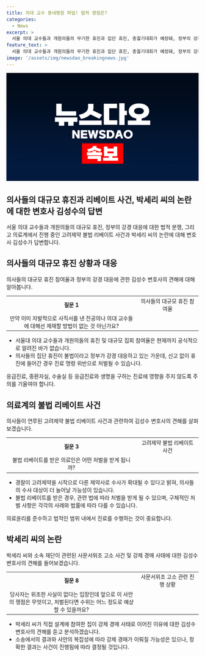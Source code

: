 ```yaml
---
title: 의대 교수 동네병원 파업! 법적 쟁점은?
categories:
  - News
excerpt: >
  서울 의대 교수들과 개원의들의 무기한 휴진과 집단 휴진, 총궐기대회가 예정돼, 정부의 강경 대응 예고로 법적 분쟁 가능성↑. 골프의 전설 박세리 씨가 아버지 고소 관련 논란에 대해 기자회견 열 예정. 김성수 변호사와 상황 분석. 불법 리베이트 사건 수사 중, 의사들 연루 가능성과 처벌, 박세리 씨의 가족 갈등 관련 전망.
feature_text: >
  서울 의대 교수들과 개원의들의 무기한 휴진과 집단 휴진, 총궐기대회가 예정돼, 정부의 강경 대응 예고로 법적 분쟁 가능성↑. 골프의 전설 박세리 씨가 아버지 고소 관련 논란에 대해 기자회견 열 예정. 김성수 변호사와 상황 분석. 불법 리베이트 사건 수사 중, 의사들 연루 가능성과 처벌, 박세리 씨의 가족 갈등 관련 전망.
image: '/assets/img/newsdao_breakingnews.jpg'
---
```


<p><img src="/assets/img/newsdao_breakingnews.jpg" alt="pcversion 속보" /></p>

<h2 data-ke-size="size26">의사들의 대규모 휴진과 리베이트 사건, 박세리 씨의 논란에 대한 변호사 김성수의 답변</h2>

<p data-ke-size="size16">서울 의대 교수들과 개원의들의 대규모 휴진, 정부의 강경 대응에 대한 법적 분쟁, 그리고 의료계에서 진행 중인 고려제약 불법 리베이트 사건과 박세리 씨의 논란에 대해 변호사 김성수가 답변합니다.</p>

<h2 data-ke-size="size24">의사들의 대규모 휴진 상황과 대응</h2>

<p data-ke-size="size16">의사들의 대규모 휴진 참여율과 정부의 강경 대응에 관한 김성수 변호사의 견해에 대해 알아봅니다.</p>

<table>
  <tr>
    <td style="text-align: center; height: 17px;"><b>질문 1</b></td>
    <td style="text-align: center; width: 149px;">의사들의 대규모 휴진 참여율</td>
  </tr>
  <tr>
    <td style="text-align: center; height: 17px;">만약 이미 자발적으로 사직서를 낸 전공의나 의대 교수들에 대해선 제재할 방법이 없는 것 아닌가요?</td>
  </tr>
</table>

<ul>
  <li>서울대 의대 교수들과 개원의들의 휴진 및 대규모 집회 참여율은 현재까지 공식적으로 알려진 바가 없습니다.</li>
  <li>의사들의 집단 휴진이 불법이라고 정부가 강경 대응하고 있는 가운데, 신고 없이 휴진에 들어간 경우 진료 명령 위반으로 처벌될 수 있습니다.</li>
</ul>

<p data-ke-size="size16">응급진료, 중환자실, 수술실 등 응급진료와 생명을 구하는 진료에 영향을 주지 않도록 주의를 기울여야 합니다.</p>

<h2 data-ke-size="size24">의료계의 불법 리베이트 사건</h2>

<p data-ke-size="size16">의사들이 연루된 고려제약 불법 리베이트 사건과 관련하여 김성수 변호사의 견해를 살펴보겠습니다.</p>

<table>
  <tr>
    <td style="text-align: center; height: 17px;"><b>질문 3</b></td>
    <td style="text-align: center; width: 149px;">고려제약 불법 리베이트 사건</td>
  </tr>
  <tr>
    <td style="text-align: center; height: 17px;">불법 리베이트를 받은 의료인은 어떤 처벌을 받게 됩니까?</td>
  </tr>
</table>

<ul>
  <li>경찰이 고려제약을 시작으로 다른 제약사로 수사가 확대될 수 있다고 밝혀, 의사들의 수사 대상이 더 늘어날 가능성이 있습니다.</li>
  <li>불법 리베이트를 받은 경우, 관련 법에 따라 처벌을 받게 될 수 있으며, 구체적인 처벌 사항은 각각의 사례와 법률에 따라 다를 수 있습니다.</li>
</ul>

<p data-ke-size="size16">의료윤리를 준수하고 법적인 범위 내에서 진료를 수행하는 것이 중요합니다.</p>

<h2 data-ke-size="size24">박세리 씨의 논란</h2>

<p data-ke-size="size16">박세리 씨와 소속 재단이 관련된 사문서위조 고소 사건 및 강제 경매 사태에 대한 김성수 변호사의 견해를 들어보겠습니다.</p>

<table>
  <tr>
    <td style="text-align: center; height: 17px;"><b>질문 8</b></td>
    <td style="text-align: center; width: 149px;">사문서위조 고소 관련 진행 상황</td>
  </tr>
  <tr>
    <td style="text-align: center; height: 17px;">당사자는 위조한 사실이 없다는 입장인데 앞으로 이 사안의 쟁점은 무엇이고, 처벌된다면 수위는 어느 정도로 예상할 수 있을까요?</td>
  </tr>
</table>

<ul>
  <li>박세리 씨가 직접 설계에 참여한 집이 강제 경매 사태로 이어진 이유에 대한 김성수 변호사의 견해를 듣고 분석하겠습니다.</li>
  <li>소송에서의 결과와 사안의 복잡성에 따라 강제 경매가 이뤄질 가능성은 있으나, 정확한 결과는 사건이 진행됨에 따라 결정될 것입니다.</li>
</ul>

<p data-ke-size="size16">&nbsp;</p>

